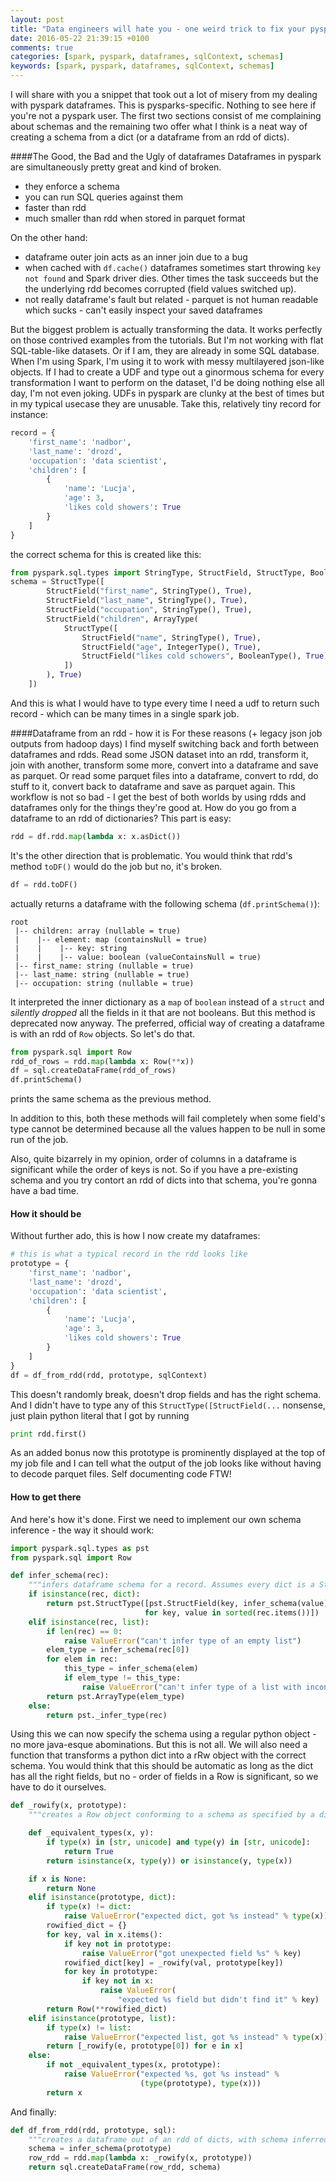 ```yaml
---
layout: post
title: "Data engineers will hate you - one weird trick to fix your pyspark schemas"
date: 2016-05-22 21:39:15 +0100
comments: true
categories: [spark, pyspark, dataframes, sqlContext, schemas]
keywords: [spark, pyspark, dataframes, sqlContext, schemas]
---
```


I will share with you a snippet that took out a lot of misery from my dealing with pyspark dataframes. This is pysparks-specific. Nothing to see here if you're not a pyspark user. The first two sections consist of me complaining about schemas and the remaining two offer what I think is a neat way of creating a schema from a dict (or a dataframe from an rdd of dicts).

####The Good, the Bad and the Ugly of dataframes
Dataframes in pyspark are simultaneously pretty great and kind of broken. 

- they enforce a schema
- you can run SQL queries against them
- faster than rdd
- much smaller than rdd when stored in parquet format

On the other hand:

- dataframe outer join acts as an inner join due to a bug
- when cached with `df.cache()` dataframes sometimes start throwing `key not found` and Spark driver dies. Other times the task succeeds but the the underlying rdd becomes corrupted (field values switched up).
- not really dataframe's fault but related - parquet is not human readable which sucks - can't easily inspect your saved dataframes

But the biggest problem is actually transforming the data. It works perfectly on those contrived examples from the tutorials. But I'm not working with flat SQL-table-like datasets. Or if I am, they are already in some SQL database. When I'm using Spark, I'm using it to work with messy multilayered json-like objects. If I had to create a UDF and type out a ginormous schema for every transformation I want to perform on the dataset, I'd be doing nothing else all day, I'm not even joking. UDFs in pyspark are clunky at the best of times but in my typical usecase they are unusable. Take this, relatively tiny record for instance:
```python
record = {
    'first_name': 'nadbor',
    'last_name': 'drozd',
    'occupation': 'data scientist',
    'children': [
        {
            'name': 'Lucja',
            'age': 3,
            'likes cold showers': True
        }
    ]
}
```
the correct schema for this is created like this:
```python
from pyspark.sql.types import StringType, StructField, StructType, BooleanType, ArrayType, IntegerType
schema = StructType([
        StructField("first_name", StringType(), True),
        StructField("last_name", StringType(), True),
        StructField("occupation", StringType(), True),
        StructField("children", ArrayType(
            StructType([
                StructField("name", StringType(), True),
                StructField("age", IntegerType(), True),
                StructField("likes cold schowers", BooleanType(), True)
            ])
        ), True)
    ])
```
And this is what I would have to type every time I need a udf to return such record - which can be many times in a single spark job.

####Dataframe from an rdd - how it is
For these reasons (+ legacy json job outputs from hadoop days) I find myself switching back and forth between dataframes and rdds. Read some JSON dataset into an rdd, transform it, join with another, transform some more, convert into a dataframe and save as parquet. Or read some parquet files into a dataframe, convert to rdd, do stuff to it, convert back to dataframe and save as parquet again. This workflow is not so bad - I get the best of both worlds by using rdds and dataframes only for the things they're good at. How do you go from a dataframe to an rdd of dictionaries? This part is easy:
```python
rdd = df.rdd.map(lambda x: x.asDict())
```
It's the other direction that is problematic. You would think that rdd's method `toDF()` would do the job but no, it's broken.
```python
df = rdd.toDF()
```
actually returns a dataframe with the following schema (`df.printSchema()`):
```text
root
 |-- children: array (nullable = true)
 |    |-- element: map (containsNull = true)
 |    |    |-- key: string
 |    |    |-- value: boolean (valueContainsNull = true)
 |-- first_name: string (nullable = true)
 |-- last_name: string (nullable = true)
 |-- occupation: string (nullable = true)
```

It interpreted the inner dictionary as a `map` of `boolean` instead of a `struct` and *silently dropped* all the fields in it that are not booleans. But this method is deprecated now anyway. The preferred, official way of creating a dataframe is with an rdd of `Row` objects. So let's do that.
```python
from pyspark.sql import Row
rdd_of_rows = rdd.map(lambda x: Row(**x))
df = sql.createDataFrame(rdd_of_rows)
df.printSchema()
```
prints the same schema as the previous method. 

In addition to this, both these methods will fail completely when some field's type cannot be determined because all the values happen to be null in some run of the job.

Also, quite bizarrely in my opinion, order of columns in a dataframe is significant while the order of keys is not. So if you have a pre-existing schema and you try contort an rdd of dicts into that schema, you're gonna have a bad time.

#### How it should be
Without further ado, this is how I now create my dataframes:
```python
# this is what a typical record in the rdd looks like
prototype = {
    'first_name': 'nadbor',
    'last_name': 'drozd',
    'occupation': 'data scientist',
    'children': [
        {
            'name': 'Lucja',
            'age': 3,
            'likes cold showers': True
        }
    ]
}
df = df_from_rdd(rdd, prototype, sqlContext)
```

This doesn't randomly break, doesn't drop fields and has the right schema. And I didn't have to type any of this `StructType([StructField(...` nonsense, just plain python literal that I got by running
```python
print rdd.first()
```

As an added bonus now this prototype is prominently displayed at the top of my job file and I can tell what the output of the job looks like without having to decode parquet files. Self documenting code FTW!

#### How to get there
And here's how it's done. First we need to implement our own schema inference - the way it should work:

```python
import pyspark.sql.types as pst
from pyspark.sql import Row

def infer_schema(rec):
    """infers dataframe schema for a record. Assumes every dict is a Struct, not a Map"""
    if isinstance(rec, dict):
        return pst.StructType([pst.StructField(key, infer_schema(value), True)
                              for key, value in sorted(rec.items())])
    elif isinstance(rec, list):
        if len(rec) == 0:
            raise ValueError("can't infer type of an empty list")
        elem_type = infer_schema(rec[0])
        for elem in rec:
            this_type = infer_schema(elem)
            if elem_type != this_type:
                raise ValueError("can't infer type of a list with inconsistent elem types")
        return pst.ArrayType(elem_type)
    else:
        return pst._infer_type(rec)
```

Using this we can now specify the schema using a regular python object - no more java-esque abominations. But this is not all. We will also need a function that transforms a python dict into a rRw object with the correct schema. You would think that this should be automatic as long as the dict has all the right fields, but no - order of fields in a Row is significant, so we have to do it ourselves.
 
```python
def _rowify(x, prototype):
    """creates a Row object conforming to a schema as specified by a dict"""

    def _equivalent_types(x, y):
        if type(x) in [str, unicode] and type(y) in [str, unicode]:
            return True
        return isinstance(x, type(y)) or isinstance(y, type(x))

    if x is None:
        return None
    elif isinstance(prototype, dict):
        if type(x) != dict:
            raise ValueError("expected dict, got %s instead" % type(x))
        rowified_dict = {}
        for key, val in x.items():
            if key not in prototype:
                raise ValueError("got unexpected field %s" % key)
            rowified_dict[key] = _rowify(val, prototype[key])
            for key in prototype:
                if key not in x:
                    raise ValueError(
                        "expected %s field but didn't find it" % key)
        return Row(**rowified_dict)
    elif isinstance(prototype, list):
        if type(x) != list:
            raise ValueError("expected list, got %s instead" % type(x))
        return [_rowify(e, prototype[0]) for e in x]
    else:
        if not _equivalent_types(x, prototype):
            raise ValueError("expected %s, got %s instead" %
                             (type(prototype), type(x)))
        return x
```

And finally:

```python
def df_from_rdd(rdd, prototype, sql):
    """creates a dataframe out of an rdd of dicts, with schema inferred from a prototype record"""
    schema = infer_schema(prototype)
    row_rdd = rdd.map(lambda x: _rowify(x, prototype))
    return sql.createDataFrame(row_rdd, schema)
```
